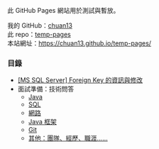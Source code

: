 此 GitHub Pages 網站用於測試與暫放。  

我的 GitHub：[chuan13](<https://github.com/chuan13>)  
此 repo：[temp-pages](<https://github.com/chuan13/temp-pages>)  
本站網址：https://chuan13.github.io/temp-pages/  

### 目錄
- [[MS SQL Server] Foreign Key 的資訊與修改](./AboutForeignKey)
- 面試準備：技術問答
    - [Java](./interview-tech-questions/interview-tech-questions-java)
    - [SQL](./interview-tech-questions/interview-tech-questions-sql)
    - [網路](./interview-tech-questions/interview-tech-questions-web)
    - [Java 框架](./interview-tech-questions/interview-tech-questions-framework)
    - [Git](./interview-tech-questions/interview-tech-questions-git)
    - [其他：團隊、經歷、職涯……](./interview-tech-questions/interview-tech-questions-experienceandcareer)

